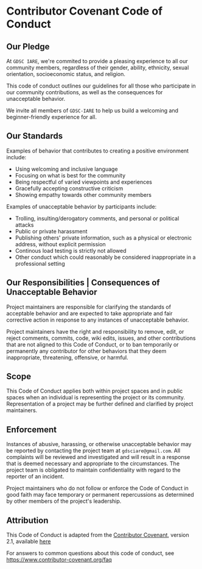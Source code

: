 # Contributor Covenant Code of Conduct

## Our Pledge

At `GDSC IARE`, we're commited to provide a pleasing experience to all our community members, regardless of their gender, ability, ethnicity, sexual orientation, socioeconomic status, and religion.

This code of conduct outlines our guidelines for all those who participate in our community contributions, as well as the consequences for unacceptable behavior.

We invite all members of `GDSC-IARE` to help us build a welcoming and beginner-friendly experience for all.

## Our Standards

Examples of behavior that contributes to creating a positive environment
include:

- Using welcoming and inclusive language
- Focusing on what is best for the community
- Being respectful of varied viewpoints and experiences
- Gracefully accepting constructive criticism
- Showing empathy towards other community members

Examples of unacceptable behavior by participants include:

- Trolling, insulting/derogatory comments, and personal or political attacks
- Public or private harassment
- Publishing others' private information, such as a physical or electronic address, without explicit permission
- Continous load testing is strictly not allowed
- Other conduct which could reasonably be considered inappropriate in a professional setting

## Our Responsibilities | Consequences of Unacceptable Behavior

Project maintainers are responsible for clarifying the standards of acceptable
behavior and are expected to take appropriate and fair corrective action in
response to any instances of unacceptable behavior.

Project maintainers have the right and responsibility to remove, edit, or
reject comments, commits, code, wiki edits, issues, and other contributions
that are not aligned to this Code of Conduct, or to ban temporarily or
permanently any contributor for other behaviors that they deem inappropriate,
threatening, offensive, or harmful.

## Scope

This Code of Conduct applies both within project spaces and in public spaces
when an individual is representing the project or its community. Representation of a project may be
further defined and clarified by project maintainers.

## Enforcement

Instances of abusive, harassing, or otherwise unacceptable behavior may be
reported by contacting the project team at `gdsciare@gmail.com`. All
complaints will be reviewed and investigated and will result in a response that
is deemed necessary and appropriate to the circumstances. The project team is
obligated to maintain confidentiality with regard to the reporter of an incident.

Project maintainers who do not follow or enforce the Code of Conduct in good
faith may face temporary or permanent repercussions as determined by other
members of the project's leadership.

## Attribution

This Code of Conduct is adapted from the [Contributor Covenant][homepage], version 2.1,
available [here](https://www.contributor-covenant.org/version/2/1/code-of-conduct/)

[homepage]: https://www.contributor-covenant.org

For answers to common questions about this code of conduct, see
https://www.contributor-covenant.org/faq
